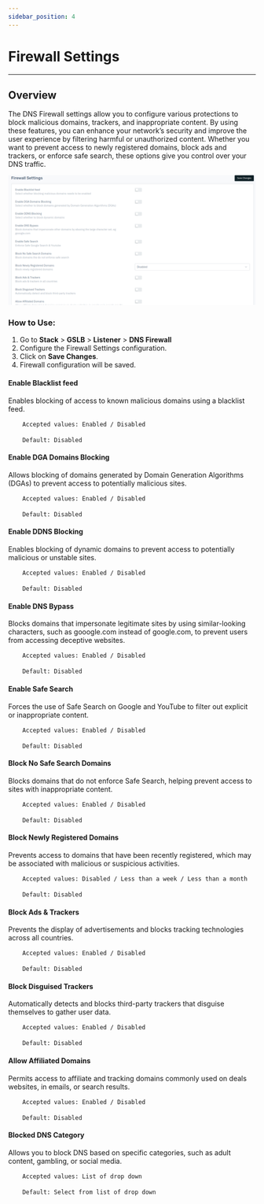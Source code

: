 ```yaml
---
sidebar_position: 4
---
```


# Firewall Settings

---

## Overview

The DNS Firewall settings allow you to configure various protections to block malicious domains, trackers, and inappropriate content. By using these features, you can enhance your network’s security and improve the user experience by filtering harmful or unauthorized content. Whether you want to prevent access to newly registered domains, block ads and trackers, or enforce safe search, these options give you control over your DNS traffic.

![listener](/img/gslb/v8/firewall.png)

### How to Use:
1. Go to  **Stack** > **GSLB** > **Listener** > **DNS Firewall**
2. Configure the Firewall Settings configuration.
4. Click on **Save Changes**.
5. Firewall configuration will be saved.

#### **Enable Blacklist feed**

Enables blocking of access to known malicious domains using a blacklist feed.

```
    Accepted values: Enabled / Disabled

    Default: Disabled
```


#### **Enable DGA Domains Blocking**

Allows blocking of domains generated by Domain Generation Algorithms (DGAs) to prevent access to potentially malicious sites.

```
    Accepted values: Enabled / Disabled

    Default: Disabled
```


#### **Enable DDNS Blocking**

Enables blocking of dynamic domains to prevent access to potentially malicious or unstable sites.

```
    Accepted values: Enabled / Disabled

    Default: Disabled
```


#### **Enable DNS Bypass**

Blocks domains that impersonate legitimate sites by using similar-looking characters, such as gooogle.com instead of google.com, to prevent users from accessing deceptive websites.

```
    Accepted values: Enabled / Disabled

    Default: Disabled
```


#### **Enable Safe Search**

Forces the use of Safe Search on Google and YouTube to filter out explicit or inappropriate content.

```
    Accepted values: Enabled / Disabled

    Default: Disabled
```


#### **Block No Safe Search Domains**

Blocks domains that do not enforce Safe Search, helping prevent access to sites with inappropriate content.

```
    Accepted values: Enabled / Disabled

    Default: Disabled
```


#### **Block Newly Registered Domains**

Prevents access to domains that have been recently registered, which may be associated with malicious or suspicious activities.

```
    Accepted values: Disabled / Less than a week / Less than a month

    Default: Disabled
```


#### **Block Ads & Trackers**

Prevents the display of advertisements and blocks tracking technologies across all countries.

```
    Accepted values: Enabled / Disabled

    Default: Disabled
```


#### **Block Disguised Trackers**

Automatically detects and blocks third-party trackers that disguise themselves to gather user data.

```
    Accepted values: Enabled / Disabled

    Default: Disabled
```


#### **Allow Affiliated Domains**

Permits access to affiliate and tracking domains commonly used on deals websites, in emails, or search results.

```
    Accepted values: Enabled / Disabled

    Default: Disabled
```


#### **Blocked DNS Category**

Allows you to block DNS based on specific categories, such as adult content, gambling, or social media.

```
    Accepted values: List of drop down

    Default: Select from list of drop down
```